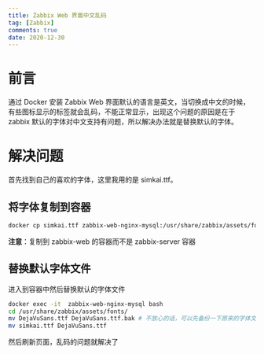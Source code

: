 ```yaml
---
title: Zabbix Web 界面中文乱码
tag: [Zabbix]
comments: true
date: 2020-12-30
---
```


# 前言
通过 Docker 安装 Zabbix Web 界面默认的语言是英文，当切换成中文的时候，有些图标显示的标签就会乱码，不能正常显示，出现这个问题的原因是在于 zabbix 默认的字体对中文支持有问题，所以解决办法就是替换默认的字体。

# 解决问题
首先找到自己的喜欢的字体，这里我用的是 simkai.ttf。

## 将字体复制到容器

```bash
docker cp simkai.ttf zabbix-web-nginx-mysql:/usr/share/zabbix/assets/fonts/
```

**注意**：复制到 zabbix-web 的容器而不是 zabbix-server 容器

## 替换默认字体文件

进入到容器中然后替换默认的字体文件

```bash
docker exec -it  zabbix-web-nginx-mysql bash
cd /usr/share/zabbix/assets/fonts/
mv DejaVuSans.ttf DejaVuSans.ttf.bak # 不放心的话，可以先备份一下原来的字体文件
mv simkai.ttf DejaVuSans.ttf
```

然后刷新页面，乱码的问题就解决了